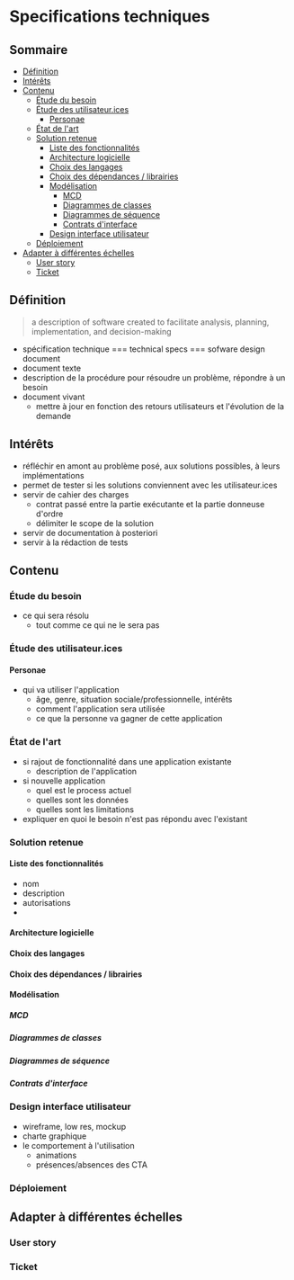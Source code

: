 # Specifications techniques

## Sommaire

- [Définition](#définition)
- [Intérêts](#intérêts)
- [Contenu](#contenu)
  - [Étude du besoin](#étude-du-besoin)
  - [Étude des utilisateur.ices](#étude-des-utilisateurices)
    - [Personae](#personae)
  - [État de l'art](#état-de-lart)
  - [Solution retenue](#solution-retenue)
    - [Liste des fonctionnalités](#liste-des-fonctionnalités)
    - [Architecture logicielle](#architecture-logicielle)
    - [Choix des langages](#choix-des-langages)
    - [Choix des dépendances / librairies](#choix-des-dépendances-librairies)
    - [Modélisation](#modélisation)
      - [MCD](#mcd)
      - [Diagrammes de classes](#diagrammes-de-classes)
      - [Diagrammes de séquence](#diagrammes-de-séquence)
      - [Contrats d'interface](#contrats-dinterface)
    - [Design interface utilisateur](#design-interface-utilisateur)
  - [Déploiement](#déploiement)
- [Adapter à différentes échelles](#adapter-à-différentes-échelles)
  - [User story](#user-story)
  - [Ticket](#ticket)


## Définition

> a description of software created to facilitate analysis, planning, implementation, and decision-making

- spécification technique === technical specs === sofware design document
- document texte
- description de la procédure pour résoudre un problème, répondre à un besoin
- document vivant
  - mettre à jour en fonction des retours utilisateurs et l'évolution de la demande

## Intérêts

- réfléchir en amont au problème posé, aux solutions possibles, à leurs implémentations
- permet de tester si les solutions conviennent avec les utilisateur.ices
- servir de cahier des charges
  - contrat passé entre la partie exécutante et la partie donneuse d'ordre
  - délimiter le scope de la solution
- servir de documentation à posteriori
- servir à la rédaction de tests

## Contenu

### Étude du besoin

- ce qui sera résolu
  - tout comme ce qui ne le sera pas

### Étude des utilisateur.ices

#### Personae

- qui va utiliser l'application
  - âge, genre, situation sociale/professionnelle, intérêts
  - comment l'application sera utilisée
  - ce que la personne va gagner de cette application

### État de l'art

- si rajout de fonctionnalité dans une application existante
  - description de l'application
- si nouvelle application
  - quel est le process actuel
  - quelles sont les données
  - quelles sont les limitations
- expliquer en quoi le besoin n'est pas répondu avec l'existant

### Solution retenue

#### Liste des fonctionnalités

- nom
- description
- autorisations
- 

#### Architecture logicielle

#### Choix des langages

#### Choix des dépendances / librairies

#### Modélisation

##### MCD

##### Diagrammes de classes

##### Diagrammes de séquence

##### Contrats d'interface

### Design interface utilisateur

- wireframe, low res, mockup
- charte graphique
- le comportement à l'utilisation
  - animations
  - présences/absences des CTA

### Déploiement

## Adapter à différentes échelles

### User story

### Ticket
